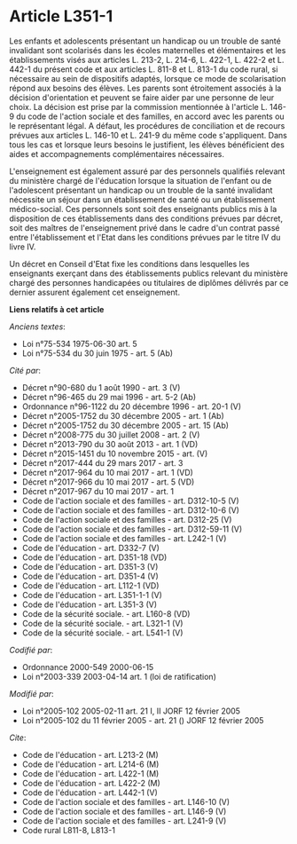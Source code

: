 # Article L351-1

Les enfants et adolescents présentant un handicap ou un trouble de santé invalidant sont scolarisés dans les écoles
maternelles et élémentaires et les établissements visés aux articles L. 213-2, L. 214-6, L. 422-1, L. 422-2 et L. 442-1 du
présent code et aux articles L. 811-8 et L. 813-1 du code rural, si nécessaire au sein de dispositifs adaptés, lorsque ce
mode de scolarisation répond aux besoins des élèves. Les parents sont étroitement associés à la décision d'orientation et
peuvent se faire aider par une personne de leur choix. La décision est prise par la commission mentionnée à l'article L.
146-9 du code de l'action sociale et des familles, en accord avec les parents ou le représentant légal. A défaut, les
procédures de conciliation et de recours prévues aux articles L. 146-10 et L. 241-9 du même code s'appliquent. Dans tous les
cas et lorsque leurs besoins le justifient, les élèves bénéficient des aides et accompagnements complémentaires nécessaires.

L'enseignement est également assuré par des personnels qualifiés relevant du ministère chargé de l'éducation lorsque la
situation de l'enfant ou de l'adolescent présentant un handicap ou un trouble de la santé invalidant nécessite un séjour dans
un établissement de santé ou un établissement médico-social. Ces personnels sont soit des enseignants publics mis à la
disposition de ces établissements dans des conditions prévues par décret, soit des maîtres de l'enseignement privé dans le
cadre d'un contrat passé entre l'établissement et l'Etat dans les conditions prévues par le titre IV du livre IV.

Un décret en Conseil d'Etat fixe les conditions dans lesquelles les enseignants exerçant dans des établissements publics
relevant du ministère chargé des personnes handicapées ou titulaires de diplômes délivrés par ce dernier assurent également
cet enseignement.

**Liens relatifs à cet article**

_Anciens textes_:

  - Loi n°75-534 1975-06-30 art. 5
  - Loi n°75-534 du 30 juin 1975 - art. 5 (Ab)

_Cité par_:

  - Décret n°90-680 du 1 août 1990 - art. 3 (V)
  - Décret n°96-465 du 29 mai 1996 - art. 5-2 (Ab)
  - Ordonnance n°96-1122 du 20 décembre 1996 - art. 20-1 (V)
  - Décret n°2005-1752 du 30 décembre 2005 - art. 1 (Ab)
  - Décret n°2005-1752 du 30 décembre 2005 - art. 15 (Ab)
  - Décret n°2008-775 du 30 juillet 2008 - art. 2 (V)
  - Décret n°2013-790 du 30 août 2013 - art. 1 (VD)
  - Décret n°2015-1451 du 10 novembre 2015 - art. (V)
  - Décret n°2017-444 du 29 mars 2017 - art. 3
  - Décret n°2017-964 du 10 mai 2017 - art. 1 (VD)
  - Décret n°2017-966 du 10 mai 2017 - art. 5 (VD)
  - Décret n°2017-967 du 10 mai 2017 - art. 1
  - Code de l'action sociale et des familles - art. D312-10-5 (V)
  - Code de l'action sociale et des familles - art. D312-10-6 (V)
  - Code de l'action sociale et des familles - art. D312-25 (V)
  - Code de l'action sociale et des familles - art. D312-59-11 (V)
  - Code de l'action sociale et des familles - art. L242-1 (V)
  - Code de l'éducation - art. D332-7 (V)
  - Code de l'éducation - art. D351-18 (VD)
  - Code de l'éducation - art. D351-3 (V)
  - Code de l'éducation - art. D351-4 (V)
  - Code de l'éducation - art. L112-1 (VD)
  - Code de l'éducation - art. L351-1-1 (V)
  - Code de l'éducation - art. L351-3 (V)
  - Code de la sécurité sociale. - art. L160-8 (VD)
  - Code de la sécurité sociale. - art. L321-1 (V)
  - Code de la sécurité sociale. - art. L541-1 (V)

_Codifié par_:

  - Ordonnance 2000-549 2000-06-15
  - Loi n°2003-339 2003-04-14 art. 1 (loi de ratification)

_Modifié par_:

  - Loi n°2005-102 2005-02-11 art. 21 I, II JORF 12 février 2005
  - Loi n°2005-102 du 11 février 2005 - art. 21 () JORF 12 février 2005

_Cite_:

  - Code de l'éducation - art. L213-2 (M)
  - Code de l'éducation - art. L214-6 (M)
  - Code de l'éducation - art. L422-1 (M)
  - Code de l'éducation - art. L422-2 (M)
  - Code de l'éducation - art. L442-1 (V)
  - Code de l'action sociale et des familles - art. L146-10 (V)
  - Code de l'action sociale et des familles - art. L146-9 (V)
  - Code de l'action sociale et des familles - art. L241-9 (V)
  - Code rural L811-8, L813-1
